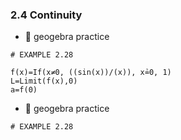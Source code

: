 ### 2.4 Continuity

- 🎯 geogebra practice 

```
# EXAMPLE 2.28

f(x)=If(x≠0, ((sin(x))/(x)), x≟0, 1)
L=Limit(f(x),0)
a=f(0)
```


- 🎯 geogebra practice 

```
# EXAMPLE 2.28



```
